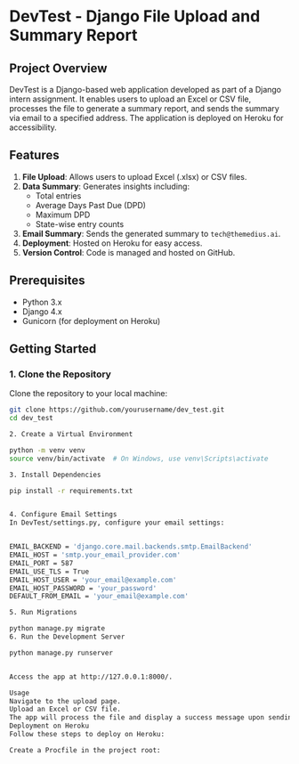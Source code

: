# DevTest - Django File Upload and Summary Report

## Project Overview

DevTest is a Django-based web application developed as part of a Django intern assignment. It enables users to upload an Excel or CSV file, processes the file to generate a summary report, and sends the summary via email to a specified address. The application is deployed on Heroku for accessibility.

## Features

1. **File Upload**: Allows users to upload Excel (.xlsx) or CSV files.
2. **Data Summary**: Generates insights including:
   - Total entries
   - Average Days Past Due (DPD)
   - Maximum DPD
   - State-wise entry counts
3. **Email Summary**: Sends the generated summary to `tech@themedius.ai`.
4. **Deployment**: Hosted on Heroku for easy access.
5. **Version Control**: Code is managed and hosted on GitHub.

## Prerequisites

- Python 3.x
- Django 4.x
- Gunicorn (for deployment on Heroku)

## Getting Started

### 1. Clone the Repository

Clone the repository to your local machine:

```bash
git clone https://github.com/yourusername/dev_test.git
cd dev_test

2. Create a Virtual Environment

python -m venv venv
source venv/bin/activate  # On Windows, use venv\Scripts\activate

3. Install Dependencies

pip install -r requirements.txt


4. Configure Email Settings
In DevTest/settings.py, configure your email settings:


EMAIL_BACKEND = 'django.core.mail.backends.smtp.EmailBackend'
EMAIL_HOST = 'smtp.your_email_provider.com'
EMAIL_PORT = 587
EMAIL_USE_TLS = True
EMAIL_HOST_USER = 'your_email@example.com'
EMAIL_HOST_PASSWORD = 'your_password'
DEFAULT_FROM_EMAIL = 'your_email@example.com'

5. Run Migrations

python manage.py migrate
6. Run the Development Server

python manage.py runserver


Access the app at http://127.0.0.1:8000/.

Usage
Navigate to the upload page.
Upload an Excel or CSV file.
The app will process the file and display a success message upon sending the summary email.
Deployment on Heroku
Follow these steps to deploy on Heroku:

Create a Procfile in the project root: